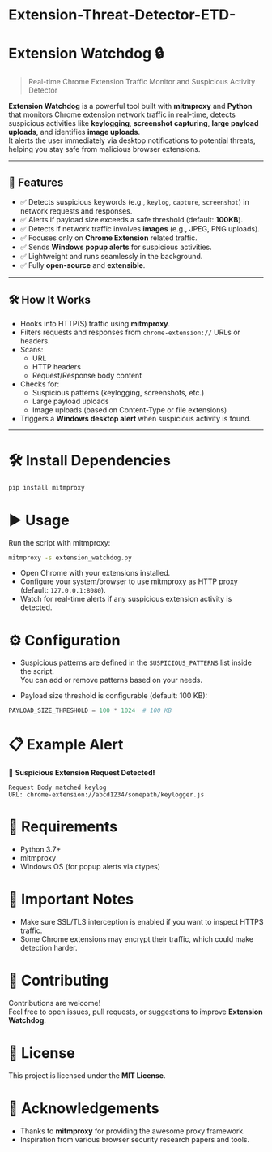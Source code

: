 # Extension-Threat-Detector-ETD-
# Extension Watchdog 🔒
> Real-time Chrome Extension Traffic Monitor and Suspicious Activity Detector

**Extension Watchdog** is a powerful tool built with **mitmproxy** and **Python** that monitors Chrome extension network traffic in real-time, detects suspicious activities like **keylogging**, **screenshot capturing**, **large payload uploads**, and identifies **image uploads**.  
It alerts the user immediately via desktop notifications to potential threats, helping you stay safe from malicious browser extensions.

---

## 🚀 Features
- ✅ Detects suspicious keywords (e.g., `keylog`, `capture`, `screenshot`) in network requests and responses.
- ✅ Alerts if payload size exceeds a safe threshold (default: **100KB**).
- ✅ Detects if network traffic involves **images** (e.g., JPEG, PNG uploads).
- ✅ Focuses only on **Chrome Extension** related traffic.
- ✅ Sends **Windows popup alerts** for suspicious activities.
- ✅ Lightweight and runs seamlessly in the background.
- ✅ Fully **open-source** and **extensible**.

---

## 🛠 How It Works
- Hooks into HTTP(S) traffic using **mitmproxy**.
- Filters requests and responses from `chrome-extension://` URLs or headers.
- Scans:
  - URL
  - HTTP headers
  - Request/Response body content
- Checks for:
  - Suspicious patterns (keylogging, screenshots, etc.)
  - Large payload uploads
  - Image uploads (based on Content-Type or file extensions)
- Triggers a **Windows desktop alert** when suspicious activity is found.

---
# 🛠 Install Dependencies

```bash
pip install mitmproxy
```

# ▶️ Usage

Run the script with mitmproxy:

```bash
mitmproxy -s extension_watchdog.py
```

- Open Chrome with your extensions installed.
- Configure your system/browser to use mitmproxy as HTTP proxy (default: `127.0.0.1:8080`).
- Watch for real-time alerts if any suspicious extension activity is detected.

# ⚙️ Configuration

- Suspicious patterns are defined in the `SUSPICIOUS_PATTERNS` list inside the script.  
  You can add or remove patterns based on your needs.

- Payload size threshold is configurable (default: 100 KB):

```python
PAYLOAD_SIZE_THRESHOLD = 100 * 1024  # 100 KB
```

# 📋 Example Alert

🚨 **Suspicious Extension Request Detected!**

```
Request Body matched keylog
URL: chrome-extension://abcd1234/somepath/keylogger.js
```

# 🧩 Requirements

- Python 3.7+
- mitmproxy
- Windows OS (for popup alerts via ctypes)

# 📢 Important Notes

- Make sure SSL/TLS interception is enabled if you want to inspect HTTPS traffic.
- Some Chrome extensions may encrypt their traffic, which could make detection harder.

# 🤝 Contributing

Contributions are welcome!  
Feel free to open issues, pull requests, or suggestions to improve **Extension Watchdog**.

# 📜 License

This project is licensed under the **MIT License**.

# 🙏 Acknowledgements

- Thanks to **mitmproxy** for providing the awesome proxy framework.
- Inspiration from various browser security research papers and tools.
